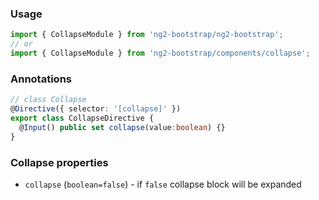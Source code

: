 ### Usage
```typescript
import { CollapseModule } from 'ng2-bootstrap/ng2-bootstrap';
// or
import { CollapseModule } from 'ng2-bootstrap/components/collapse';
```

### Annotations
```typescript
// class Collapse
@Directive({ selector: '[collapse]' })
export class CollapseDirective {
  @Input() public set collapse(value:boolean) {}
}
```

### Collapse properties
- `collapse` (`boolean=false`) - if `false` collapse block will be expanded
